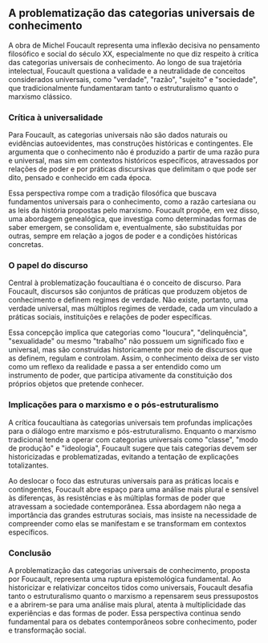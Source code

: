 
## A problematização das categorias universais de conhecimento

A obra de Michel Foucault representa uma inflexão decisiva no pensamento filosófico e social do século XX, especialmente no que diz respeito à crítica das categorias universais de conhecimento. Ao longo de sua trajetória intelectual, Foucault questiona a validade e a neutralidade de conceitos considerados universais, como "verdade", "razão", "sujeito" e "sociedade", que tradicionalmente fundamentaram tanto o estruturalismo quanto o marxismo clássico.

### Crítica à universalidade

Para Foucault, as categorias universais não são dados naturais ou evidências autoevidentes, mas construções históricas e contingentes. Ele argumenta que o conhecimento não é produzido a partir de uma razão pura e universal, mas sim em contextos históricos específicos, atravessados por relações de poder e por práticas discursivas que delimitam o que pode ser dito, pensado e conhecido em cada época.

Essa perspectiva rompe com a tradição filosófica que buscava fundamentos universais para o conhecimento, como a razão cartesiana ou as leis da história propostas pelo marxismo. Foucault propõe, em vez disso, uma abordagem genealógica, que investiga como determinadas formas de saber emergem, se consolidam e, eventualmente, são substituídas por outras, sempre em relação a jogos de poder e a condições históricas concretas.

### O papel do discurso

Central à problematização foucaultiana é o conceito de discurso. Para Foucault, discursos são conjuntos de práticas que produzem objetos de conhecimento e definem regimes de verdade. Não existe, portanto, uma verdade universal, mas múltiplos regimes de verdade, cada um vinculado a práticas sociais, instituições e relações de poder específicas.

Essa concepção implica que categorias como "loucura", "delinquência", "sexualidade" ou mesmo "trabalho" não possuem um significado fixo e universal, mas são construídas historicamente por meio de discursos que as definem, regulam e controlam. Assim, o conhecimento deixa de ser visto como um reflexo da realidade e passa a ser entendido como um instrumento de poder, que participa ativamente da constituição dos próprios objetos que pretende conhecer.

### Implicações para o marxismo e o pós-estruturalismo

A crítica foucaultiana às categorias universais tem profundas implicações para o diálogo entre marxismo e pós-estruturalismo. Enquanto o marxismo tradicional tende a operar com categorias universais como "classe", "modo de produção" e "ideologia", Foucault sugere que tais categorias devem ser historicizadas e problematizadas, evitando a tentação de explicações totalizantes.

Ao deslocar o foco das estruturas universais para as práticas locais e contingentes, Foucault abre espaço para uma análise mais plural e sensível às diferenças, às resistências e às múltiplas formas de poder que atravessam a sociedade contemporânea. Essa abordagem não nega a importância das grandes estruturas sociais, mas insiste na necessidade de compreender como elas se manifestam e se transformam em contextos específicos.

### Conclusão

A problematização das categorias universais de conhecimento, proposta por Foucault, representa uma ruptura epistemológica fundamental. Ao historicizar e relativizar conceitos tidos como universais, Foucault desafia tanto o estruturalismo quanto o marxismo a repensarem seus pressupostos e a abrirem-se para uma análise mais plural, atenta à multiplicidade das experiências e das formas de poder. Essa perspectiva continua sendo fundamental para os debates contemporâneos sobre conhecimento, poder e transformação social.
```
